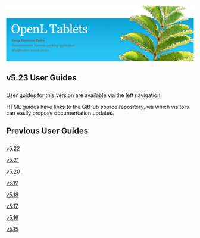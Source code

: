 <img src="img/OpenLHome.png" width="700">

<h2 style="margin-bottom:1.25em;">v5.23 User Guides</h2>

User guides for this version are available via the left navigation.

HTML guides have links to the GitHub source repository, via which visitors can easily propose documentation updates.

<h2 style="margin-top:1.25em; margin-bottom:1.25em;"> Previous User Guides</h2>

[v5.22](https://openldocs.readthedocs.io/en/v5.22/)

[v5.21](https://openldocs.readthedocs.io/en/v5.21/)

[v5.20](https://openldocs.readthedocs.io/en/v5.20/)

[v5.19](https://openldocs.readthedocs.io/en/v5.19/)

[v5.18](https://openldocs.readthedocs.io/en/v5.18/)

[v5.17](https://openldocs.readthedocs.io/en/v5.17/)

[v5.16](https://openldocs.readthedocs.io/en/v5.16/)

[v5.15](https://openldocs.readthedocs.io/en/v5.15/)
